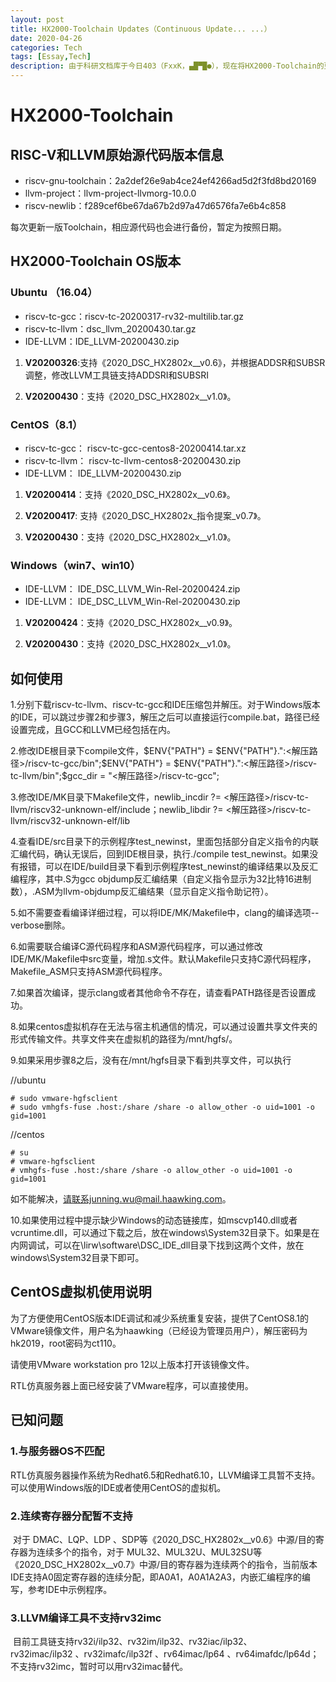```yaml
---
layout: post
title: HX2000-Toolchain Updates（Continuous Update... ...）
date: 2020-04-26
categories: Tech
tags: [Essay,Tech]
description: 由于科研文档库于今日403（FxxK，▄█▀█●），现在将HX2000-Toolchain的更新移到GitHub上面来。
---
```


# HX2000-Toolchain

## RISC-V和LLVM原始源代码版本信息

- riscv-gnu-toolchain：2a2def26e9ab4ce24ef4266ad5d2f3fd8bd20169
- llvm-project：llvm-project-llvmorg-10.0.0
- riscv-newlib：f289cef6be67da67b2d97a47d6576fa7e6b4c858

每次更新一版Toolchain，相应源代码也会进行备份，暂定为按照日期。

## HX2000-Toolchain OS版本

### Ubuntu （16.04）

- riscv-tc-gcc：riscv-tc-20200317-rv32-multilib.tar.gz
- riscv-tc-llvm：dsc_llvm_20200430.tar.gz
- IDE-LLVM：IDE_LLVM-20200430.zip

1. **V20200326**:支持《2020_DSC_HX2802x__v0.6》，并根据ADDSR和SUBSR调整，修改LLVM工具链支持ADDSRI和SUBSRI

2. **V20200430**：支持《2020_DSC_HX2802x__v1.0》。


### CentOS（8.1）

- riscv-tc-gcc： riscv-tc-gcc-centos8-20200414.tar.xz
- riscv-tc-llvm： riscv-tc-llvm-centos8-20200430.zip
- IDE-LLVM： IDE_LLVM-20200430.zip

1. **V20200414**：支持《2020_DSC_HX2802x__v0.6》。

2. **V20200417**: 支持《2020_DSC_HX2802x_指令提案_v0.7》。

3. **V20200430**：支持《2020_DSC_HX2802x__v1.0》。

### Windows（win7、win10）

- IDE-LLVM： IDE_DSC_LLVM_Win-Rel-20200424.zip
- IDE-LLVM： IDE_DSC_LLVM_Win-Rel-20200430.zip

1. **V20200424**：支持《2020_DSC_HX2802x__v0.9》。

2. **V20200430**：支持《2020_DSC_HX2802x__v1.0》。


## 如何使用

1.分别下载riscv-tc-llvm、riscv-tc-gcc和IDE压缩包并解压。对于Windows版本的IDE，可以跳过步骤2和步骤3，解压之后可以直接运行compile.bat，路径已经设置完成，且GCC和LLVM已经包括在内。

2.修改IDE根目录下compile文件，\$ENV{"PATH"} = \$ENV{"PATH"}.":<解压路径>/riscv-tc-gcc/bin";\$ENV{"PATH"} = \$ENV{"PATH"}.":<解压路径>/riscv-tc-llvm/bin";$gcc_dir = "<解压路径>/riscv-tc-gcc";

3.修改IDE/MK目录下Makefile文件，newlib_incdir ?= <解压路径>/riscv-tc-llvm/riscv32-unknown-elf/include；newlib_libdir ?= <解压路径>/riscv-tc-llvm/riscv32-unknown-elf/lib

4.查看IDE/src目录下的示例程序test_newinst，里面包括部分自定义指令的内联汇编代码，确认无误后，回到IDE根目录，执行./compile test_newinst。如果没有报错，可以在IDE/build目录下看到示例程序test_newinst的编译结果以及反汇编程序，其中.S为gcc objdump反汇编结果（自定义指令显示为32比特16进制数），.ASM为llvm-objdump反汇编结果（显示自定义指令助记符）。

5.如不需要查看编译详细过程，可以将IDE/MK/Makefile中，clang的编译选项--verbose删除。

6.如需要联合编译C源代码程序和ASM源代码程序，可以通过修改 IDE/MK/Makefile中src变量，增加.s文件。默认Makefile只支持C源代码程序，Makefile_ASM只支持ASM源代码程序。 

7.如果首次编译，提示clang或者其他命令不存在，请查看PATH路径是否设置成功。

8.如果centos虚拟机存在无法与宿主机通信的情况，可以通过设置共享文件夹的形式传输文件。共享文件夹在虚拟机的路径为/mnt/hgfs/。

9.如果采用步骤8之后，没有在/mnt/hgfs目录下看到共享文件，可以执行

//ubuntu
```
# sudo vmware-hgfsclient
# sudo vmhgfs-fuse .host:/share /share -o allow_other -o uid=1001 -o gid=1001 
```
//centos
```
# su
# vmware-hgfsclient
# vmhgfs-fuse .host:/share /share -o allow_other -o uid=1001 -o gid=1001 
```

如不能解决，请联系junning.wu@mail.haawking.com。

10.如果使用过程中提示缺少Windows的动态链接库，如mscvp140.dll或者vcruntime.dll，可以通过下载之后，放在windows\System32目录下。如果是在内网调试，可以在\lirw\software\DSC_IDE_dll目录下找到这两个文件，放在windows\System32目录下即可。




## CentOS虚拟机使用说明

为了方便使用CentOS版本IDE调试和减少系统重复安装，提供了CentOS8.1的VMware镜像文件，用户名为haawking（已经设为管理员用户），解压密码为hk2019，root密码为ct110。

请使用VMware workstation pro 12以上版本打开该镜像文件。

RTL仿真服务器上面已经安装了VMware程序，可以直接使用。


## 已知问题

### 1.与服务器OS不匹配

RTL仿真服务器操作系统为Redhat6.5和Redhat6.10，LLVM编译工具暂不支持。可以使用Windows版的IDE或者使用CentOS的虚拟机。

### 2.连续寄存器分配暂不支持

 对于 DMAC、LQP、LDP 、SDP等《2020_DSC_HX2802x__v0.6》中源/目的寄存器为连续多个的指令，对于 MUL32、MUL32U、MUL32SU等《2020_DSC_HX2802x__v0.7》中源/目的寄存器为连续两个的指令，当前版本IDE支持A0固定寄存器的连续分配，即A0A1，A0A1A2A3，内嵌汇编程序的编写，参考IDE中示例程序。

### 3.LLVM编译工具不支持rv32imc

 目前工具链支持rv32i/ilp32、rv32im/ilp32、rv32iac/ilp32、rv32imac/ilp32 、rv32imafc/ilp32f 、rv64imac/lp64 、rv64imafdc/lp64d；不支持rv32imc，暂时可以用rv32imac替代。